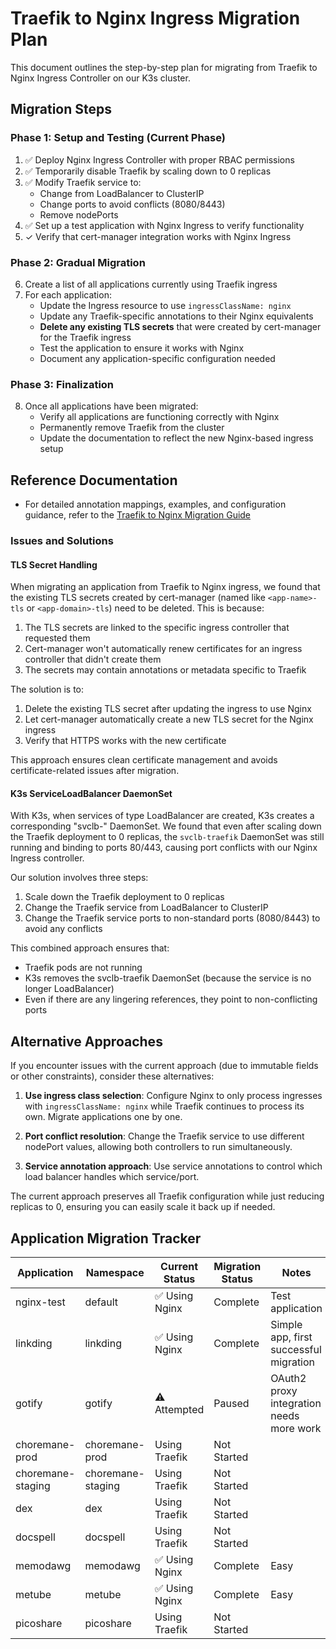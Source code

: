 # Traefik to Nginx Ingress Migration Plan

This document outlines the step-by-step plan for migrating from Traefik to Nginx Ingress Controller on our K3s cluster.

## Migration Steps

### Phase 1: Setup and Testing (Current Phase)

1. ✅ Deploy Nginx Ingress Controller with proper RBAC permissions
2. ✅ Temporarily disable Traefik by scaling down to 0 replicas
3. ✅ Modify Traefik service to:
   - Change from LoadBalancer to ClusterIP
   - Change ports to avoid conflicts (8080/8443)
   - Remove nodePorts
4. ✅ Set up a test application with Nginx Ingress to verify functionality
5. ✓ Verify that cert-manager integration works with Nginx Ingress

### Phase 2: Gradual Migration

6. Create a list of all applications currently using Traefik ingress
7. For each application:
   - Update the Ingress resource to use `ingressClassName: nginx`
   - Update any Traefik-specific annotations to their Nginx equivalents
   - **Delete any existing TLS secrets** that were created by cert-manager for the Traefik ingress
   - Test the application to ensure it works with Nginx
   - Document any application-specific configuration needed

### Phase 3: Finalization

8. Once all applications have been migrated:
   - Verify all applications are functioning correctly with Nginx
   - Permanently remove Traefik from the cluster
   - Update the documentation to reflect the new Nginx-based ingress setup

## Reference Documentation

- For detailed annotation mappings, examples, and configuration guidance, refer to the [Traefik to Nginx Migration Guide](./traefik-to-nginx-migration.md)

### Issues and Solutions

#### TLS Secret Handling

When migrating an application from Traefik to Nginx ingress, we found that the existing TLS secrets created by cert-manager (named like `<app-name>-tls` or `<app-domain>-tls`) need to be deleted. This is because:

1. The TLS secrets are linked to the specific ingress controller that requested them
2. Cert-manager won't automatically renew certificates for an ingress controller that didn't create them
3. The secrets may contain annotations or metadata specific to Traefik

The solution is to:

1. Delete the existing TLS secret after updating the ingress to use Nginx
2. Let cert-manager automatically create a new TLS secret for the Nginx ingress
3. Verify that HTTPS works with the new certificate

This approach ensures clean certificate management and avoids certificate-related issues after migration.

#### K3s ServiceLoadBalancer DaemonSet

With K3s, when services of type LoadBalancer are created, K3s creates a corresponding "svclb-" DaemonSet. We found that even after scaling down the Traefik deployment to 0 replicas, the `svclb-traefik` DaemonSet was still running and binding to ports 80/443, causing port conflicts with our Nginx Ingress controller.

Our solution involves three steps:

1. Scale down the Traefik deployment to 0 replicas
2. Change the Traefik service from LoadBalancer to ClusterIP
3. Change the Traefik service ports to non-standard ports (8080/8443) to avoid any conflicts

This combined approach ensures that:

- Traefik pods are not running
- K3s removes the svclb-traefik DaemonSet (because the service is no longer LoadBalancer)
- Even if there are any lingering references, they point to non-conflicting ports

## Alternative Approaches

If you encounter issues with the current approach (due to immutable fields or other constraints), consider these alternatives:

1. **Use ingress class selection**: Configure Nginx to only process ingresses with `ingressClassName: nginx` while Traefik continues to process its own. Migrate applications one by one.

2. **Port conflict resolution**: Change the Traefik service to use different nodePort values, allowing both controllers to run simultaneously.

3. **Service annotation approach**: Use service annotations to control which load balancer handles which service/port.

The current approach preserves all Traefik configuration while just reducing replicas to 0, ensuring you can easily scale it back up if needed.

## Application Migration Tracker

| Application | Namespace | Current Status | Migration Status | Notes |
|-------------|-----------|----------------|------------------|---------|
| nginx-test | default | ✅ Using Nginx | Complete | Test application |
| linkding | linkding | ✅ Using Nginx | Complete | Simple app, first successful migration |
| gotify | gotify | ⚠️ Attempted | Paused | OAuth2 proxy integration needs more work |
| choremane-prod | choremane-prod | Using Traefik | Not Started | |
| choremane-staging | choremane-staging | Using Traefik | Not Started | |
| dex | dex | Using Traefik | Not Started | |
| docspell | docspell | Using Traefik | Not Started | |
| memodawg | memodawg | ✅ Using Nginx | Complete | Easy |
| metube | metube | ✅ Using Nginx | Complete | Easy |
| picoshare | picoshare | Using Traefik | Not Started | |